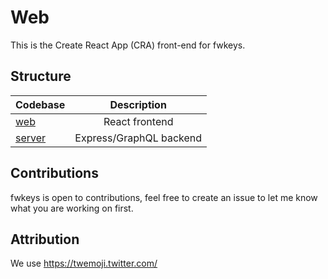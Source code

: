 # Web

This is the Create React App (CRA) front-end for fwkeys.

## Structure

| Codebase           |       Description       |
| :----------------- | :---------------------: |
| [web](kousa)       |     React frontend      |
| [server](shawarma) | Express/GraphQL backend |

## Contributions

fwkeys is open to contributions, feel free to create an issue to let me know what you are working on first.

## Attribution

We use https://twemoji.twitter.com/
